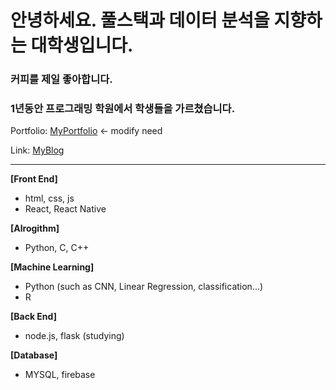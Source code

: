 # 안녕하세요. 풀스택과 데이터 분석을 지향하는 대학생입니다.
### 커피를 제일 좋아합니다.
### 1년동안 프로그래밍 학원에서 학생들을 가르쳤습니다.

Portfolio: [MyPortfolio][port]   <- modify need

Link: [MyBlog][goblog]

[goblog]: https://medium.com/@smartosw "goBlog"
[port]: https://sleepyhood.github.io/osw_portfolio/#/

***

**[Front End]**
  * html, css, js
  * React, React Native

**[Alrogithm]**
  * Python, C, C++

**[Machine Learning]**
  * Python (such as CNN, Linear Regression, classification...)
  * R

**[Back End]**
  * node.js, flask (studying)
  
**[Database]**
  * MYSQL, firebase
